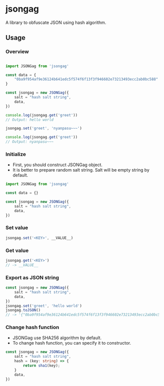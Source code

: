 # jsongag

A library to obfuscate JSON using hash algorithm.

## Usage

### Overview

```javascript

import JSONGag from 'jsongag'

const data = {
    "0ba9f954af9e36124b641edc5f574f6f13f3f946602e73213493ecc2ab0bc588": "hello world"
}

const jsongag = new JSONGag({
    salt = "hash salt string",
    data,
})

console.log(jsongag.get('greet'))
// Output: hello world

jsongag.set('greet', 'nyanpasu~~~')

console.log(jsongag.get('greet'))
// Output: nyanpasu~~~

```

### Initialize

- First, you should construct JSONGag object.
- It is better to prepare random salt string. Salt will be empty string by default.

```javascript
import JSONGag from 'jsongag'

const data = {}

const jsongag = new JSONGag({
    salt = "hash salt string",
    data,
})
```

### Set value

```javascript
jsongag.set('<KEY>', __VALUE__)
```

### Get value

```javascript
jsongag.get('<KEY>')
// -> __VALUE__
```

### Export as JSON string

```javascript
const jsongag = new JSONGag({
    salt = "hash salt string",
    data,
})
jsongag.set('greet', 'hello world')
jsongag.toJSON()
// -> '{"0ba9f954af9e36124b641edc5f574f6f13f3f946602e73213493ecc2ab0bc588":"hello world"}'
```

### Change hash function

- JSONGag use SHA256 algorithm by default.
- To change hash function, you can specify it to constructor.

```typescript
const jsongag = new JSONGag({
    salt = "hash salt string",
    hash = (key: string) => {
        return sha1(key);
    }
    data,
})
```
